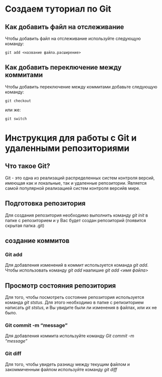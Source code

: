 # Создаем туториал по Git

## Как добавить файл на отслеживание 

Чтобы добавить файл на отслеживание используйте следующую команду:

~~~
git add <название файла.расширение>
~~~
## Как добавить переключение между коммитами 

Чтобы добавить переключение между коммитами добавьте следующую команду: 

~~~
git checkout
~~~
или же:
~~~
git switch
~~~
# Инструкция для работы с Git и удаленными репозиториями 

## Что такое Git?

Git - это одна из реализаций распределенных систем контроля версий, имеющая как и локальные, так и удаленные репозитории. Является самой популярной реализацией систем контроля версийв мире. 

## Подготовка репозитория 
Для создания репозитория необходимо выполнить команду *git init* в папке с репозиторием и у Вас будет создан репозиторий (появится скрытая папка .git)

## создание коммитов 

### Git add
Для добавления изменений в коммит используется команда *git add*. Чтобы использовать команду *git add* наапишие *git add <имя файла>*

## Просмотр состояния репозитория 
Для того, чтобы посмотреть состояние репозитория используется команда *git ststus*. Для этого необходимо в папке с репизиторием написать *git ststus*, и Вы увидите были ли изменения в файлах, или их не было.

### Git commit -m “message”

Для добавления коммита используйте команду *Git commit -m “message”*

### Git diff 
Для того, чтобы увидеть разницу между текущим файлом и закоммиченным файлом используйте команду *git diff*